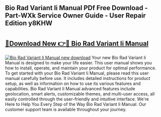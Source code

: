## Bio Rad Variant Ii Manual PDf Free Download - Part-WXk Service Owner Guide - User Repair Edition y8KHW

# <h2><a href="http://bc35985.oget.top/?id=Bio+Rad+Variant+Ii+Manual">🔗Download New 👉🔴 Bio Rad Variant Ii Manual</a></h2>

[![Bio Rad Variant Ii Manual new download](https://i.imgur.com/5g1atiW.png)](http://bc35985.oget.top/?id=Bio+Rad+Variant+Ii+Manual)
Your new Bio Rad Variant Ii Manual is designed to make your life easier. This user manual shows you how to install, operate, and maintain your product for optimal performance. To get started with your Bio Rad Variant Ii Manual, please read this user manual carefully before use. It includes detailed instructions for product setup, as well as information on how to use its various features and capabilities. Bio Rad Variant Ii Manual advanced features include geolocation, smart alerts, customizable themes, and multi-user access, all easily controlled through the user-friendly and intuitive interface. We're Here to Help You Every Step of the Way Bio Rad Variant Ii Manual. Our customer support team is available throughout your journey.
